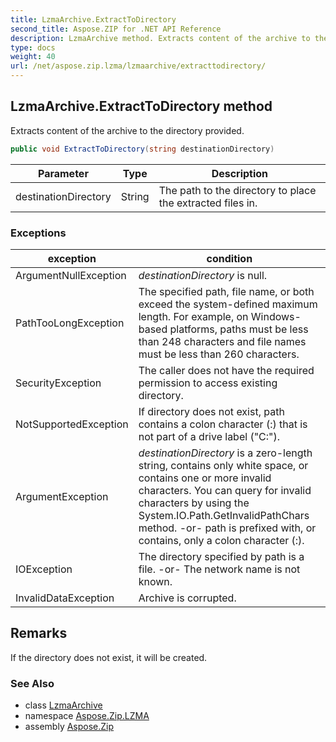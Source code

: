 ```yaml
---
title: LzmaArchive.ExtractToDirectory
second_title: Aspose.ZIP for .NET API Reference
description: LzmaArchive method. Extracts content of the archive to the directory provided
type: docs
weight: 40
url: /net/aspose.zip.lzma/lzmaarchive/extracttodirectory/
---
```

## LzmaArchive.ExtractToDirectory method

Extracts content of the archive to the directory provided.

```csharp
public void ExtractToDirectory(string destinationDirectory)
```

| Parameter | Type | Description |
| --- | --- | --- |
| destinationDirectory | String | The path to the directory to place the extracted files in. |

### Exceptions

| exception | condition |
| --- | --- |
| ArgumentNullException | *destinationDirectory* is null. |
| PathTooLongException | The specified path, file name, or both exceed the system-defined maximum length. For example, on Windows-based platforms, paths must be less than 248 characters and file names must be less than 260 characters. |
| SecurityException | The caller does not have the required permission to access existing directory. |
| NotSupportedException | If directory does not exist, path contains a colon character (:) that is not part of a drive label ("C:\"). |
| ArgumentException | *destinationDirectory* is a zero-length string, contains only white space, or contains one or more invalid characters. You can query for invalid characters by using the System.IO.Path.GetInvalidPathChars method. -or- path is prefixed with, or contains, only a colon character (:). |
| IOException | The directory specified by path is a file. -or- The network name is not known. |
| InvalidDataException | Archive is corrupted. |

## Remarks

If the directory does not exist, it will be created.

### See Also

* class [LzmaArchive](../)
* namespace [Aspose.Zip.LZMA](../../lzmaarchive/)
* assembly [Aspose.Zip](../../../)


